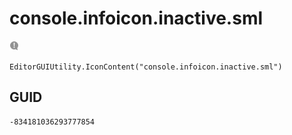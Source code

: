 # console.infoicon.inactive.sml
![](/img/console.infoicon.inactive.sml.png)

``` CSharp
EditorGUIUtility.IconContent("console.infoicon.inactive.sml")
```
## GUID
```
-834181036293777854
```
